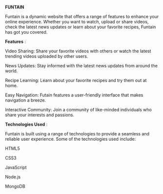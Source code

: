 **FUNTAIN**

Funtain is a dynamic website that offers a range of features to enhance your online experience. Whether you want to watch, upload or share videos, check the latest news updates or learn about your favorite recipes, Funtain has got you covered.

**Features** :

Video Sharing: Share your favorite videos with others or watch the latest trending videos uploaded by other users.

News Updates: Stay informed with the latest news updates from around the world.

Recipe Learning: Learn about your favorite recipes and try them out at home.

Easy Navigation: Futain features a user-friendly interface that makes navigation a breeze.

Interactive Community: Join a community of like-minded individuals who share your interests and passions.

**Technologies Used** :

Funtain is built using a range of technologies to provide a seamless and reliable user experience. Some of the technologies used include:

HTML5

CSS3

JavaScript

Node.js

MongoDB
